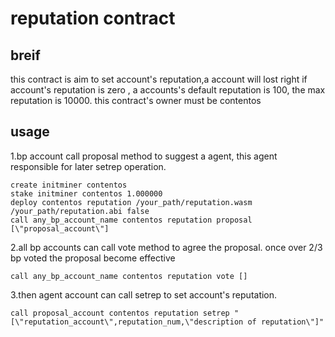 # reputation contract
## breif
  this contract is aim to set account's reputation,a account will lost right if account's reputation is zero
  , a accounts's default reputation is 100, the max reputation is 10000.
  this contract's owner must be contentos
  
## usage
  1.bp account call proposal method to suggest a agent, this agent responsible for later setrep operation.
  ```
  create initminer contentos
  stake initminer contentos 1.000000
  deploy contentos reputation /your_path/reputation.wasm /your_path/reputation.abi false
  call any_bp_account_name contentos reputation proposal [\"proposal_account\"]
  ```
  
  2.all bp accounts can call vote method to agree the proposal. once over 2/3 bp voted the proposal become effective
  ```
  call any_bp_account_name contentos reputation vote []
  ```
  
  3.then agent account can call setrep to set account's reputation.
  ```
  call proposal_account contentos reputation setrep "[\"reputation_account\",reputation_num,\"description of reputation\"]"
  ```
